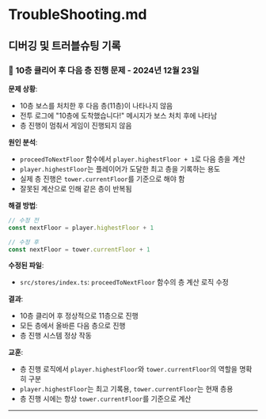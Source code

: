 # TroubleShooting.md

## 디버깅 및 트러블슈팅 기록

### 🔧 **10층 클리어 후 다음 층 진행 문제 - 2024년 12월 23일**

**문제 상황**:
- 10층 보스를 처치한 후 다음 층(11층)이 나타나지 않음
- 전투 로그에 "10층에 도착했습니다!" 메시지가 보스 처치 후에 나타남
- 층 진행이 멈춰서 게임이 진행되지 않음

**원인 분석**:
- `proceedToNextFloor` 함수에서 `player.highestFloor + 1`로 다음 층을 계산
- `player.highestFloor`는 플레이어가 도달한 최고 층을 기록하는 용도
- 실제 층 진행은 `tower.currentFloor`를 기준으로 해야 함
- 잘못된 계산으로 인해 같은 층이 반복됨

**해결 방법**:
```typescript
// 수정 전
const nextFloor = player.highestFloor + 1

// 수정 후  
const nextFloor = tower.currentFloor + 1
```

**수정된 파일**:
- `src/stores/index.ts`: `proceedToNextFloor` 함수의 층 계산 로직 수정

**결과**:
- 10층 클리어 후 정상적으로 11층으로 진행
- 모든 층에서 올바른 다음 층으로 진행
- 층 진행 시스템 정상 작동

**교훈**:
- 층 진행 로직에서 `player.highestFloor`와 `tower.currentFloor`의 역할을 명확히 구분
- `player.highestFloor`는 최고 기록용, `tower.currentFloor`는 현재 층용
- 층 진행 시에는 항상 `tower.currentFloor`를 기준으로 계산

--- 